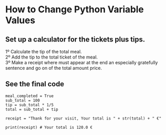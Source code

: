 # How to Change Python Variable Values

<h2>Set up a calculator for the tickets plus tips.</h2>

1º Calculate the tip of the total meal.<br>
2º Add the tip to the total ticket of the meal. <br>
3º Make a receipt where must appear at the end an especially gratefully sentence and go on of the total amount price.<br>

<h2>See the final code</h2>

    meal_completed = True
    sub_total = 100
    tip = sub_total * 1/5
    total = sub_total + tip

    receipt = "Thank for your visit, Your total is " + str(total) + " €" 

    print(receipt) # Your total is 120.0 €

